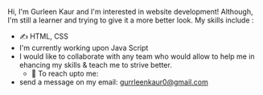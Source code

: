 Hi, I'm Gurleen Kaur and I'm interested in website development! Although, I'm still a learner and trying to give it a more better look.
My skills include :
- ✍️ HTML, CSS
- I'm currently working upon Java Script
- I would like to collaborate with any team who would allow to help me in ehancing my skills & teach me to strive better.
  - 📧 To reach upto me:
- send a message on my email: gurrleenkaur0@gmail.com


<!---
gurleen2003/gurleen2003 is a ✨ special ✨ repository because its `README.md` (this file) appears on your GitHub profile.
You can click the Preview link to take a look at your changes.
--->

